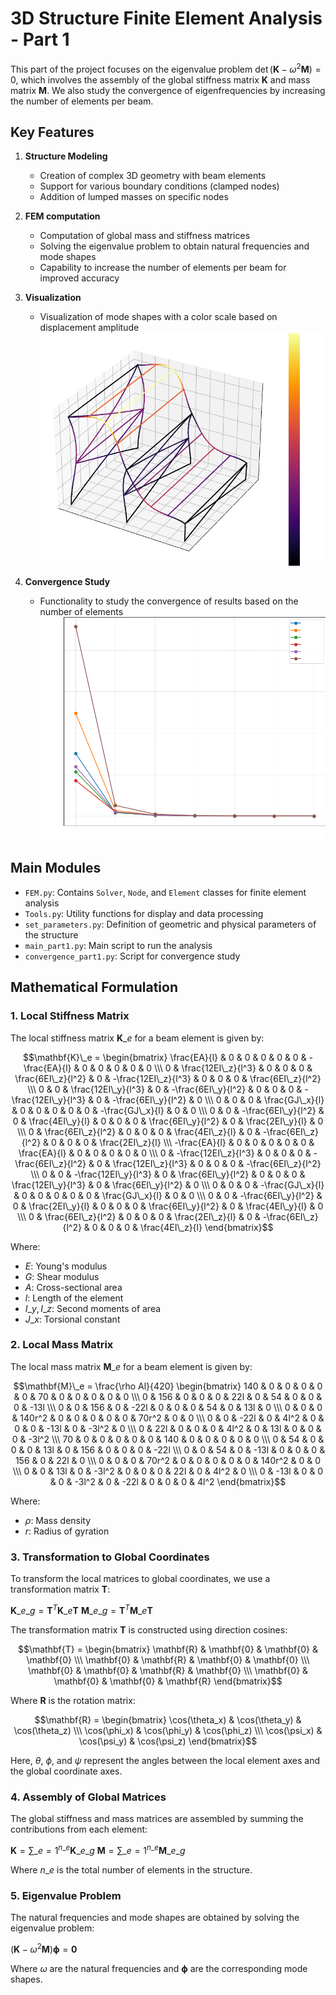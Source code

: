 # 3D Structure Finite Element Analysis - Part 1

This part of the project focuses on the eigenvalue problem $\displaystyle \det(\mathbf{K} - \omega^2 \mathbf{M}) = 0$, which involves the assembly of the global stiffness matrix $\mathbf{K}$ and mass matrix $\mathbf{M}$. We also study the convergence of eigenfrequencies by increasing the number of elements per beam.

## Key Features

1. **Structure Modeling**
   - Creation of complex 3D geometry with beam elements
   - Support for various boundary conditions (clamped nodes)
   - Addition of lumped masses on specific nodes

2. **FEM computation**
   - Computation of global mass and stiffness matrices
   - Solving the eigenvalue problem to obtain natural frequencies and mode shapes
   - Capability to increase the number of elements per beam for improved accuracy


3. **Visualization**
   - Visualization of mode shapes with a color scale based on displacement amplitude
   ![mode](Pictures/mode_shape.png)

4. **Convergence Study**
   - Functionality to study the convergence of results based on the number of elements
   ![convergence](Pictures/convergence_part1.png)

## Main Modules

- `FEM.py`: Contains `Solver`, `Node`, and `Element` classes for finite element analysis
- `Tools.py`: Utility functions for display and data processing
- `set_parameters.py`: Definition of geometric and physical parameters of the structure
- `main_part1.py`: Main script to run the analysis
- `convergence_part1.py`: Script for convergence study

## Mathematical Formulation

### 1. Local Stiffness Matrix

The local stiffness matrix $\mathbf{K}\_e$ for a beam element is given by:

```math
\mathbf{K}\_e = \begin{bmatrix}
\frac{EA}{l} & 0 & 0 & 0 & 0 & 0 & -\frac{EA}{l} & 0 & 0 & 0 & 0 & 0 \\\
0 & \frac{12EI\_z}{l^3} & 0 & 0 & 0 & \frac{6EI\_z}{l^2} & 0 & -\frac{12EI\_z}{l^3} & 0 & 0 & 0 & \frac{6EI\_z}{l^2} \\\
0 & 0 & \frac{12EI\_y}{l^3} & 0 & -\frac{6EI\_y}{l^2} & 0 & 0 & 0 & -\frac{12EI\_y}{l^3} & 0 & -\frac{6EI\_y}{l^2} & 0 \\\
0 & 0 & 0 & \frac{GJ\_x}{l} & 0 & 0 & 0 & 0 & 0 & -\frac{GJ\_x}{l} & 0 & 0 \\\
0 & 0 & -\frac{6EI\_y}{l^2} & 0 & \frac{4EI\_y}{l} & 0 & 0 & 0 & \frac{6EI\_y}{l^2} & 0 & \frac{2EI\_y}{l} & 0 \\\
0 & \frac{6EI\_z}{l^2} & 0 & 0 & 0 & \frac{4EI\_z}{l} & 0 & -\frac{6EI\_z}{l^2} & 0 & 0 & 0 & \frac{2EI\_z}{l} \\\
-\frac{EA}{l} & 0 & 0 & 0 & 0 & 0 & \frac{EA}{l} & 0 & 0 & 0 & 0 & 0 \\\
0 & -\frac{12EI\_z}{l^3} & 0 & 0 & 0 & -\frac{6EI\_z}{l^2} & 0 & \frac{12EI\_z}{l^3} & 0 & 0 & 0 & -\frac{6EI\_z}{l^2} \\\
0 & 0 & -\frac{12EI\_y}{l^3} & 0 & \frac{6EI\_y}{l^2} & 0 & 0 & 0 & \frac{12EI\_y}{l^3} & 0 & \frac{6EI\_y}{l^2} & 0 \\\
0 & 0 & 0 & -\frac{GJ\_x}{l} & 0 & 0 & 0 & 0 & 0 & \frac{GJ\_x}{l} & 0 & 0 \\\
0 & 0 & -\frac{6EI\_y}{l^2} & 0 & \frac{2EI\_y}{l} & 0 & 0 & 0 & \frac{6EI\_y}{l^2} & 0 & \frac{4EI\_y}{l} & 0 \\\
0 & \frac{6EI\_z}{l^2} & 0 & 0 & 0 & \frac{2EI\_z}{l} & 0 & -\frac{6EI\_z}{l^2} & 0 & 0 & 0 & \frac{4EI\_z}{l}
\end{bmatrix}
```

Where:
- $E$: Young's modulus
- $G$: Shear modulus
- $A$: Cross-sectional area
- $l$: Length of the element
- $I\_y, I\_z$: Second moments of area
- $J\_x$: Torsional constant

### 2. Local Mass Matrix

The local mass matrix $\mathbf{M}\_e$ for a beam element is given by:

```math
\mathbf{M}\_e = \frac{\rho Al}{420} \begin{bmatrix}
140 & 0 & 0 & 0 & 0 & 0 & 70 & 0 & 0 & 0 & 0 & 0 \\\
0 & 156 & 0 & 0 & 0 & 22l & 0 & 54 & 0 & 0 & 0 & -13l \\\
0 & 0 & 156 & 0 & -22l & 0 & 0 & 0 & 54 & 0 & 13l & 0 \\\
0 & 0 & 0 & 140r^2 & 0 & 0 & 0 & 0 & 0 & 70r^2 & 0 & 0 \\\
0 & 0 & -22l & 0 & 4l^2 & 0 & 0 & 0 & -13l & 0 & -3l^2 & 0 \\\
0 & 22l & 0 & 0 & 0 & 4l^2 & 0 & 13l & 0 & 0 & 0 & -3l^2 \\\
70 & 0 & 0 & 0 & 0 & 0 & 140 & 0 & 0 & 0 & 0 & 0 \\\
0 & 54 & 0 & 0 & 0 & 13l & 0 & 156 & 0 & 0 & 0 & -22l \\\
0 & 0 & 54 & 0 & -13l & 0 & 0 & 0 & 156 & 0 & 22l & 0 \\\
0 & 0 & 0 & 70r^2 & 0 & 0 & 0 & 0 & 0 & 140r^2 & 0 & 0 \\\
0 & 0 & 13l & 0 & -3l^2 & 0 & 0 & 0 & 22l & 0 & 4l^2 & 0 \\\
0 & -13l & 0 & 0 & 0 & -3l^2 & 0 & -22l & 0 & 0 & 0 & 4l^2
\end{bmatrix}
```

Where:
- $\rho$: Mass density
- $r$: Radius of gyration

### 3. Transformation to Global Coordinates

To transform the local matrices to global coordinates, we use a transformation matrix $\mathbf{T}$:

$\displaystyle \mathbf{K}\_{e\_g} = \mathbf{T}^T \mathbf{K}\_e \mathbf{T}$
$\displaystyle \mathbf{M}\_{e\_g} = \mathbf{T}^T \mathbf{M}\_e \mathbf{T}$

The transformation matrix $\mathbf{T}$ is constructed using direction cosines:
```math
\mathbf{T} = \begin{bmatrix}
\mathbf{R} & \mathbf{0} & \mathbf{0} & \mathbf{0} \\\
\mathbf{0} & \mathbf{R} & \mathbf{0} & \mathbf{0} \\\
\mathbf{0} & \mathbf{0} & \mathbf{R} & \mathbf{0} \\\
\mathbf{0} & \mathbf{0} & \mathbf{0} & \mathbf{R}
\end{bmatrix}
```

Where $\mathbf{R}$ is the rotation matrix:
```math
\mathbf{R} = \begin{bmatrix}
\cos(\theta_x) & \cos(\theta_y) & \cos(\theta_z) \\\
\cos(\phi_x) & \cos(\phi_y) & \cos(\phi_z) \\\
\cos(\psi_x) & \cos(\psi_y) & \cos(\psi_z)
\end{bmatrix}
```
Here, $\theta$, $\phi$, and $\psi$ represent the angles between the local element axes and the global coordinate axes.

### 4. Assembly of Global Matrices

The global stiffness and mass matrices are assembled by summing the contributions from each element:

 $\displaystyle \mathbf{K} = \sum\_{e=1}^{n\_e} \mathbf{K}\_{e\_g}$
 $\displaystyle \mathbf{M} = \sum\_{e=1}^{n\_e} \mathbf{M}\_{e\_g}$

Where $n\_e$ is the total number of elements in the structure.

### 5. Eigenvalue Problem

The natural frequencies and mode shapes are obtained by solving the eigenvalue problem:

$\displaystyle (\mathbf{K} - \omega^2 \mathbf{M}) \mathbf{\phi} = \mathbf{0}$

Where $\omega$ are the natural frequencies and $\mathbf{\phi}$ are the corresponding mode shapes.
